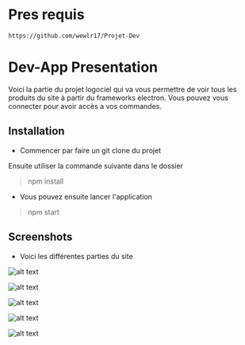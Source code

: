 # Pres requis

`https://github.com/wewlr17/Projet-Dev`

# Dev-App Presentation 

Voici la partie du projet logociel qui va vous permettre de voir tous les produits du site à partir du frameworks electron.
Vous pouvez vous connecter pour avoir accès a vos commandes.

## Installation

* Commencer par faire un git clone du projet

Ensuite utiliser la commande suivante dans le dossier 

> npm install

* Vous pouvez ensuite lancer l'application

> npm start


## Screenshots

* Voici les différentes parties du site

![alt text](https://github.com/ "Logo Title Text 1")

![alt text](https://github.com/ "Logo Title Text 1")

![alt text](https://github.com/ "Logo Title Text 1")

![alt text](https://github.com/ "Logo Title Text 1")

![alt text](https://github.com/ "Logo Title Text 1")


